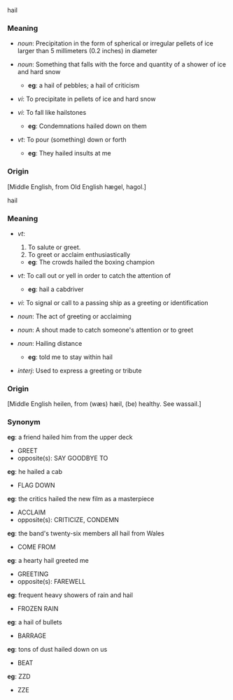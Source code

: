 hail
### Meaning
+ _noun_: Precipitation in the form of spherical or irregular pellets of ice larger than 5 millimeters (0.2 inches) in diameter
+ _noun_: Something that falls with the force and quantity of a shower of ice and hard snow
    + __eg__: a hail of pebbles; a hail of criticism

+ _vi_: To precipitate in pellets of ice and hard snow
+ _vi_: To fall like hailstones
    + __eg__: Condemnations hailed down on them
+ _vt_: To pour (something) down or forth
    + __eg__: They hailed insults at me

### Origin

[Middle English, from Old English hægel, hagol.]

hail
### Meaning
+ _vt_: 
   1. To salute or greet.
   2. To greet or acclaim enthusiastically
    + __eg__: The crowds hailed the boxing champion
+ _vt_: To call out or yell in order to catch the attention of
    + __eg__: hail a cabdriver
+ _vi_: To signal or call to a passing ship as a greeting or identification

+ _noun_: The act of greeting or acclaiming
+ _noun_: A shout made to catch someone's attention or to greet
+ _noun_: Hailing distance
    + __eg__: told me to stay within hail

+ _interj_: Used to express a greeting or tribute

### Origin

[Middle English heilen, from (wæs) hæil, (be) healthy. See wassail.]

### Synonym

__eg__: a friend hailed him from the upper deck

+ GREET
+ opposite(s): SAY GOODBYE TO

__eg__: he hailed a cab

+ FLAG DOWN

__eg__: the critics hailed the new film as a masterpiece

+ ACCLAIM
+ opposite(s): CRITICIZE, CONDEMN

__eg__: the band's twenty-six members all hail from Wales

+ COME FROM

__eg__: a hearty hail greeted me

+ GREETING
+ opposite(s): FAREWELL

__eg__: frequent heavy showers of rain and hail

+ FROZEN RAIN

__eg__: a hail of bullets

+ BARRAGE

__eg__: tons of dust hailed down on us

+ BEAT

__eg__: ZZD

+ ZZE



